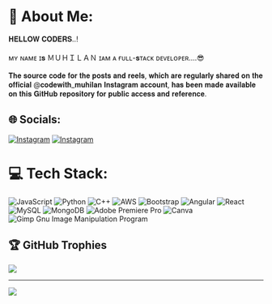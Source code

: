 # 💫 About Me:
𝐇𝐄𝐋𝐋𝐎𝐖 𝐂𝐎𝐃𝐄𝐑𝐒..!<br><br>ᴍʏ ɴᴀᴍᴇ ɪ𝐬 ＭＵＨＩＬＡＮ ɪᴀᴍ ᴀ ғᴜʟʟ-𝐬ᴛᴀᴄᴋ ᴅᴇᴠᴇʟᴏᴘᴇʀ....😎<br><br>𝐓𝐡𝐞 𝐬𝐨𝐮𝐫𝐜𝐞 𝐜𝐨𝐝𝐞 𝐟𝐨𝐫 𝐭𝐡𝐞 𝐩𝐨𝐬𝐭𝐬 𝐚𝐧𝐝 𝐫𝐞𝐞𝐥𝐬, 𝐰𝐡𝐢𝐜𝐡 𝐚𝐫𝐞 𝐫𝐞𝐠𝐮𝐥𝐚𝐫𝐥𝐲 𝐬𝐡𝐚𝐫𝐞𝐝 𝐨𝐧 𝐭𝐡𝐞 𝐨𝐟𝐟𝐢𝐜𝐢𝐚𝐥 @𝐜𝐨𝐝𝐞𝐰𝐢𝐭𝐡_𝐦𝐮𝐡𝐢𝐥𝐚𝐧 𝐈𝐧𝐬𝐭𝐚𝐠𝐫𝐚𝐦 𝐚𝐜𝐜𝐨𝐮𝐧𝐭, 𝐡𝐚𝐬 𝐛𝐞𝐞𝐧 𝐦𝐚𝐝𝐞 𝐚𝐯𝐚𝐢𝐥𝐚𝐛𝐥𝐞 𝐨𝐧 𝐭𝐡𝐢𝐬 𝐆𝐢𝐭𝐇𝐮𝐛 𝐫𝐞𝐩𝐨𝐬𝐢𝐭𝐨𝐫𝐲 𝐟𝐨𝐫 𝐩𝐮𝐛𝐥𝐢𝐜 𝐚𝐜𝐜𝐞𝐬𝐬 𝐚𝐧𝐝 𝐫𝐞𝐟𝐞𝐫𝐞𝐧𝐜𝐞.


## 🌐 Socials:
[![Instagram](https://img.shields.io/badge/Instagram-%23E4405F.svg?logo=Instagram&logoColor=white)](https://www.instagram.com/codewith_muhilan/) 
[![Instagram](https://img.shields.io/badge/Linkedtree-%23E4405F.svg?logo=Linkedtree&logoColor=white)](https://www.instagram.com/codewith_muhilan/) 

# 💻 Tech Stack:
![JavaScript](https://img.shields.io/badge/javascript-%23323330.svg?style=for-the-badge&logo=javascript&logoColor=%23F7DF1E) ![Python](https://img.shields.io/badge/python-3670A0?style=for-the-badge&logo=python&logoColor=ffdd54) ![C++](https://img.shields.io/badge/c++-%2300599C.svg?style=for-the-badge&logo=c%2B%2B&logoColor=white) ![AWS](https://img.shields.io/badge/AWS-%23FF9900.svg?style=for-the-badge&logo=amazon-aws&logoColor=white) ![Bootstrap](https://img.shields.io/badge/bootstrap-%23563D7C.svg?style=for-the-badge&logo=bootstrap&logoColor=white) ![Angular](https://img.shields.io/badge/angular-%23DD0031.svg?style=for-the-badge&logo=angular&logoColor=white) ![React](https://img.shields.io/badge/react-%2320232a.svg?style=for-the-badge&logo=react&logoColor=%2361DAFB) ![MySQL](https://img.shields.io/badge/mysql-%2300f.svg?style=for-the-badge&logo=mysql&logoColor=white) ![MongoDB](https://img.shields.io/badge/MongoDB-%234ea94b.svg?style=for-the-badge&logo=mongodb&logoColor=white) ![Adobe Premiere Pro](https://img.shields.io/badge/Adobe%20Premiere%20Pro-9999FF.svg?style=for-the-badge&logo=Adobe%20Premiere%20Pro&logoColor=white) ![Canva](https://img.shields.io/badge/Canva-%2300C4CC.svg?style=for-the-badge&logo=Canva&logoColor=white) ![Gimp Gnu Image Manipulation Program](https://img.shields.io/badge/Gimp-657D8B?style=for-the-badge&logo=gimp&logoColor=FFFFFF)

## 🏆 GitHub Trophies
![](https://github-profile-trophy.vercel.app/?username=@codewithmuhilan&theme=dark&no-frame=false&no-bg=true&margin-w=4)

---
[![](https://visitcount.itsvg.in/api?id=@codewithmuhilan&icon=3&color=1)](https://visitcount.itsvg.in)

<!-- Proudly created with GPRM ( https://gprm.itsvg.in ) -->

